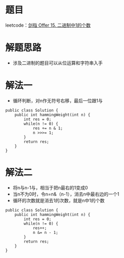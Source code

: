 # 题目
leetcode：[剑指 Offer 15. 二进制中1的个数](https://leetcode-cn.com/problems/er-jin-zhi-zhong-1de-ge-shu-lcof/)
# 解题思路
- 涉及二进制的题目可以从位运算和字符串入手
# 解法一
- 循环判断，对n作无符号右移，最后一位跟1与

```
public class Solution {
    public int hammingWeight(int n) {
        int res = 0;
        while(n != 0) {
            res += n & 1;
            n >>>= 1;
        }
        return res;
    }
}
```
# 解法二
- 将n与n-1与，相当于把n最右的1变成0
- 当n不为0时，令n=n&（n-1），消去n中最右边的一个1
- 循环的次数就是消去1的次数，就是n中1的个数

```
public class Solution {
    public int hammingWeight(int n) {
        int res = 0;
        while(n != 0) {
            res++;
            n &= n - 1;
        }
        return res;
    }
}
```
